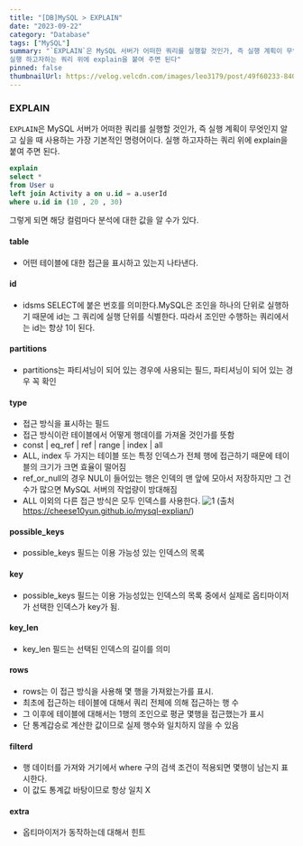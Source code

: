 ```yaml
---
title: "[DB]MySQL > EXPLAIN"
date: "2023-09-22"
category: "Database"
tags: ["MySQL"]
summary: "`EXPLAIN`은 MySQL 서버가 어떠한 쿼리를 실행할 것인가, 즉 실행 계획이 무엇인지 알고 싶을 때 사용하는 가장 기본적인 명령어이다.
실행 하고자하는 쿼리 위에 explain을 붙여 주면 된다"
pinned: false
thumbnailUrl: https://velog.velcdn.com/images/leo3179/post/49f60233-840e-435d-a175-2d63d725c403/image.png
---
```


### EXPLAIN

`EXPLAIN`은 MySQL 서버가 어떠한 쿼리를 실행할 것인가, 즉 실행 계획이 무엇인지 알고 싶을 때 사용하는 가장 기본적인 명령어이다.
실행 하고자하는 쿼리 위에 explain을 붙여 주면 된다.

```sql
explain
select *
from User u
left join Activity a on u.id = a.userId
where u.id in (10 , 20 , 30)
```

그렇게 되면 해당 컬럼마다 분석에 대한 값을 알 수가 있다.

#### table

- 어떤 테이블에 대한 접근을 표시하고 있는지 나타낸다.

#### id

- idsms SELECT에 붙은 번호를 의미한다.MySQL은 조인을 하나의 단위로 실행하기 때문에 id는 그 쿼리에 실행 단위를 식별한다. 따라서 조인만 수행하는 쿼리에서는 id는 항상 1이 된다.

#### partitions

- partitions는 파티셔닝이 되어 있는 경우에 사용되는 필드, 파티셔닝이 되어 있는 경우 꼭 확인

#### type

- 접근 방식을 표시하는 필드
- 접근 방식이란 테이블에서 어떻게 행데이를 가져올 것인가를 뜻함
- const | eq_ref | ref | range | index | all
- ALL, index 두 가지는 테이블 또는 특정 인덱스가 전체 행에 접근하기 때문에 테이블의 크기가 크면 효율이 떨어짐
- ref_or_null의 경우 NUL이 들어있는 행은 인덱의 맨 앞에 모아서 저장하지만 그 건수가 많으면 MySQL 서버의 작업량이 방대해짐
- ALL 이외의 다른 접근 방식은 모두 인덱스를 사용한다.
  ![1](https://velog.velcdn.com/images/shinju4n/post/da56a8cf-0e30-4d3c-97f6-071f7db207de/image.png)
  (출처 https://cheese10yun.github.io/mysql-explian/)

#### possible_keys

- possible_keys 필드는 이용 가능성 있는 인덱스의 목록

#### key

- possible_keys 필드는 이용 가능성있는 인덱스의 목록 중에서 실제로 옵티마이저가 선택한 인덱스가 key가 됨.

#### key_len

- key_len 필드는 선택된 인덱스의 길이를 의미

#### rows

- rows는 이 접근 방식을 사용해 몇 행을 가져왔는가를 표시.
- 최초에 접근하는 테이블에 대해서 쿼리 전체에 의해 접근하는 행 수
- 그 이후에 테이블에 대해서는 1행의 조인으로 평균 몇행을 접근했는가 표시
- 단 통계갑승로 계산한 값이므로 실제 행수와 일치하지 않을 수 있음

#### filterd

- 행 데이터를 가져와 거기에서 where 구의 검색 조건이 적용되면 몇행이 남는지 표시한다.
- 이 값도 통계값 바탕이므로 항상 일치 X

#### extra

- 옵티마이저가 동작하는데 대해서 힌트
